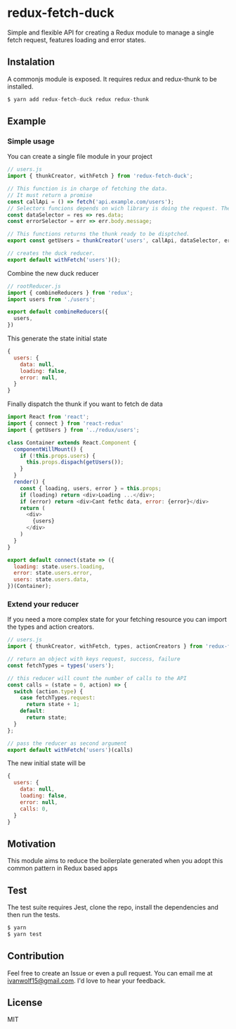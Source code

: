 # redux-fetch-duck
Simple and flexible API for creating a Redux module to manage a single fetch request, features loading and error states. 

## Instalation
A commonjs module is exposed. It requires redux and redux-thunk to be installed.
```javascript
$ yarn add redux-fetch-duck redux redux-thunk
```

## Example
### Simple usage
You can create a single file module in your project
```javascript
// users.js
import { thunkCreator, withFetch } from 'redux-fetch-duck';

// This function is in charge of fetching the data.
// It must return a promise
const callApi = () => fetch('api.example.com/users');
// Selectors funcions depends on wich library is doing the request. They are optional.
const dataSelector = res => res.data;
const errorSelector = err => err.body.message;

// This functions returns the thunk ready to be disptched.
export const getUsers = thunkCreator('users', callApi, dataSelector, errorSelector)

// creates the duck reducer. 
export default withFetch('users')();
```
Combine the new duck reducer
```javascript
// rootReducer.js
import { combineReducers } from 'redux';
import users from './users';

export default combineReducers({
  users,
})
```
This generate the state initial state
```javascript
{
  users: {
    data: null,
    loading: false,
    error: null,
  }
}
```
Finally dispatch the thunk if you want to fetch de data
```javascript
import React from 'react';
import { connect } from 'react-redux'
import { getUsers } from '../redux/users';

class Container extends React.Component {
  componentWillMount() {
    if (!this.props.users) {
      this.props.dispach(getUsers());
    }
  }
  render() {
    const { loading, users, error } = this.props;
    if (loading) return <div>Loading ...</div>;
    if (error) return <div>Cant fethc data, error: {error}</div>
    return (
      <div>
        {users}
      </div>
    )
  }
}

export default connect(state => ({
  loading: state.users.loading,
  error: state.users.error,
  users: state.users.data,
})(Container);
```

### Extend your reducer

If you need a more complex state for your fetching resource you can import the types and action creators.
```javascript
// users.js
import { thunkCreator, withFetch, types, actionCreators } from 'redux-fetch-duck';

// return an object with keys request, success, failure
const fetchTypes = types('users');

// this reducer will count the number of calls to the API
const calls = (state = 0, action) => {
  switch (action.type) {
    case fetchTypes.request:
      return state + 1;
    default:
      return state;
  }
};

// pass the reducer as second argument
export default withFetch('users')(calls)
```
The new initial state will be
```javascript
{
  users: {
    data: null,
    loading: false,
    error: null,
    calls: 0,
  }
}
```

## Motivation

This module aims to reduce the boilerplate generated when you adopt this common pattern in Redux based apps

## Test

The test suite requires Jest, clone the repo, install the dependencies and then run the tests.
```bash
$ yarn
$ yarn test
```

## Contribution

Feel free to create an Issue or even a pull request. You can email me at ivanwolf15@gmail.com. I'd love to hear your feedback.

## License
MIT

